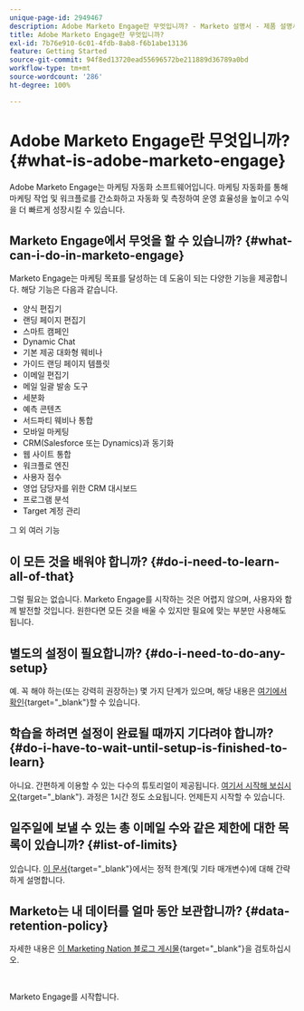 ```yaml
---
unique-page-id: 2949467
description: Adobe Marketo Engage란 무엇입니까? - Marketo 설명서 - 제품 설명서
title: Adobe Marketo Engage란 무엇입니까?
exl-id: 7b76e910-6c01-4fdb-8ab8-f6b1abe13136
feature: Getting Started
source-git-commit: 94f8ed13720ead55696572be211889d36789a0bd
workflow-type: tm+mt
source-wordcount: '286'
ht-degree: 100%

---
```


# Adobe Marketo Engage란 무엇입니까? {#what-is-adobe-marketo-engage}

Adobe Marketo Engage는 마케팅 자동화 소프트웨어입니다. 마케팅 자동화를 통해 마케팅 작업 및 워크플로를 간소화하고 자동화 및 측정하여 운영 효율성을 높이고 수익을 더 빠르게 성장시킬 수 있습니다.

## Marketo Engage에서 무엇을 할 수 있습니까? {#what-can-i-do-in-marketo-engage}

Marketo Engage는 마케팅 목표를 달성하는 데 도움이 되는 다양한 기능을 제공합니다. 해당 기능은 다음과 같습니다.

* 양식 편집기
* 랜딩 페이지 편집기
* 스마트 캠페인
* Dynamic Chat
* 기본 제공 대화형 웨비나
* 가이드 랜딩 페이지 템플릿
* 이메일 편집기
* 메일 일괄 발송 도구
* 세분화
* 예측 콘텐츠
* 서드파티 웨비나 통합
* 모바일 마케팅
* CRM(Salesforce 또는 Dynamics)과 동기화
* 웹 사이트 통합
* 워크플로 엔진
* 사용자 점수
* 영업 담당자를 위한 CRM 대시보드
* 프로그램 분석
* Target 계정 관리

그 외 여러 기능

## 이 모든 것을 배워야 합니까? {#do-i-need-to-learn-all-of-that}

그럴 필요는 없습니다. Marketo Engage를 시작하는 것은 어렵지 않으며, 사용자와 함께 발전할 것입니다. 원한다면 모든 것을 배울 수 있지만 필요에 맞는 부분만 사용해도 됩니다.

## 별도의 설정이 필요합니까? {#do-i-need-to-do-any-setup}

예. 꼭 해야 하는(또는 강력히 권장하는) 몇 가지 단계가 있으며, 해당 내용은 [여기에서 확인](/help/marketo/getting-started/initial-setup/setup-steps.md){target="_blank"}할 수 있습니다.

## 학습을 하려면 설정이 완료될 때까지 기다려야 합니까? {#do-i-have-to-wait-until-setup-is-finished-to-learn}

아니요. 간편하게 이용할 수 있는 다수의 튜토리얼이 제공됩니다. [여기서 시작해 보십시오](/help/marketo/getting-started/quick-wins/get-set-up-and-add-a-person.md){target="_blank"}. 과정은 1시간 정도 소요됩니다. 언제든지 시작할 수 있습니다.

## 일주일에 보낼 수 있는 총 이메일 수와 같은 제한에 대한 목록이 있습니까? {#list-of-limits}

있습니다. [이 문서](https://helpx.adobe.com/kr/legal/product-descriptions/adobe-marketo-engage---product-description.html#performance-guardrails){target="_blank"}에서는 정적 한계(및 기타 매개변수)에 대해 간략하게 설명합니다.

## Marketo는 내 데이터를 얼마 동안 보관합니까? {#data-retention-policy}

자세한 내용은 [이 Marketing Nation 블로그 게시물](https://nation.marketo.com/t5/knowledgebase/marketo-activities-data-retention-policy-overview-amp-faq/ta-p/250750){target="_blank"}을 검토하십시오.

<br>

Marketo Engage를 시작합니다.
